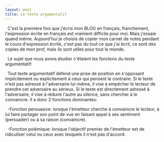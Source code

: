 ```yaml
---
layout: post
title: Le texte argumentatif
---
```


<p>  C&#39;est la première fois que j&#39;écris mon BLOG en français, franchement, l&#39;expression écrite en français est vraiment difficile pour moi. Mais j&#39;essaie quand même. Aujourd&#39;hui je choisis de copier mon carnet de notes pendant le cours d&#39;expression écrite, c&#39;est pas du tout ce que j&#39;ai écrit, ce sont des copies de mon prof, mais ils sont utiles pour tout le monde.</p>
<p>  Le sujet que nous avons étudier c&#39;étaient les fonctons du texte argumentatif:</p>
<p>  Tout texte argumentatif défend une prise de position en s&#39;opposant implicitement ou explicitement à ceux qui pensent le contraire. Si le texte n&#39;est pas adressé à l&#39;adversaire lui-même, il vise à empêcher le lecteur de prendre cet adversaire au sérieux. Si le texte est directement adressé à l&#39;adversaire, il vise à réduire l&#39;autre au silence, sans chercher à le convaincre. Il a donc 2 fonctions dominantes:</p>
<p>  -Fonction persuasive: lorsque l&#39;émetteur cherche à convaincre le lecteur, à lui faire partager son point de vue en faisant appel à ses sentiment (persuader) ou à sa raison (convaincre).</p>
<p>  -Fonction polémique: lorsque l&#39;objectif premier de l&#39;émetteur est de ridiculiser celui ou ceux avec lesquels il n&#39;est pas d&#39;accord.</p>
<p></p>
